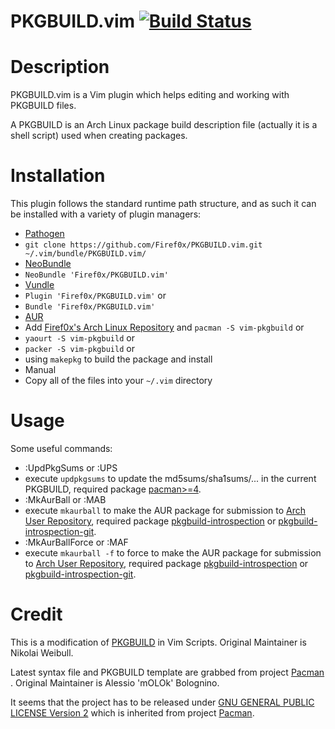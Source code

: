 # PKGBUILD.vim [![Build Status](https://travis-ci.org/Firef0x/PKGBUILD.vim.svg?branch=master)](https://travis-ci.org/Firef0x/PKGBUILD.vim)

# Description

PKGBUILD.vim is a Vim plugin which helps editing and working with PKGBUILD files.

A PKGBUILD is an Arch Linux package build description file
(actually it is a shell script) used when creating packages.

# Installation

This plugin follows the standard runtime path structure, and as such it can be
installed with a variety of plugin managers:

*  [Pathogen][1]
  *  `git clone https://github.com/Firef0x/PKGBUILD.vim.git ~/.vim/bundle/PKGBUILD.vim/`
*  [NeoBundle][2]
  *  `NeoBundle 'Firef0x/PKGBUILD.vim'`
*  [Vundle][3]
  *  `Plugin 'Firef0x/PKGBUILD.vim'` or
  *  `Bundle 'Firef0x/PKGBUILD.vim'`
*  [AUR][10]
  *  Add [Firef0x's Arch Linux Repository][11] and `pacman -S vim-pkgbuild` or
  *  `yaourt -S vim-pkgbuild` or
  *  `packer -S vim-pkgbuild` or
  *  using `makepkg` to build the package and install
*  Manual
  *  Copy all of the files into your `~/.vim` directory

# Usage

Some useful commands:

*  :UpdPkgSums or :UPS
  * execute `updpkgsums` to update the md5sums/sha1sums/... in the current PKGBUILD, required package [pacman>=4][7].
*  :MkAurBall or :MAB
  * execute `mkaurball` to make the AUR package for submission to [Arch User Repository][6], required package [pkgbuild-introspection][8] or [pkgbuild-introspection-git][9].
*  :MkAurBallForce or :MAF
  * execute `mkaurball -f` to force to make the AUR package for submission to [Arch User Repository][6], required package [pkgbuild-introspection][8] or [pkgbuild-introspection-git][9].

# Credit

This is a modification of [PKGBUILD][4] in Vim Scripts.
Original Maintainer is Nikolai Weibull.

Latest syntax file and PKGBUILD template are grabbed from project [Pacman][5] .
Original Maintainer is Alessio 'mOLOk' Bolognino.

It seems that the project has to be released under [GNU GENERAL PUBLIC LICENSE Version 2](LICENSE) which is inherited from project [Pacman][5].

[1]:  https://github.com/tpope/vim-pathogen
[2]:  https://github.com/Shougo/neobundle.vim
[3]:  https://github.com/gmarik/Vundle.vim
[4]:  http://www.vim.org/scripts/script.php?script_id=2700
[5]:  https://projects.archlinux.org/pacman.git
[6]:  https://aur.archlinux.org/
[7]:  https://www.archlinux.org/packages/core/x86_64/pacman/
[8]:  https://www.archlinux.org/packages/community/any/pkgbuild-introspection/
[9]:  https://aur.archlinux.org/packages/pkgbuild-introspection-git
[10]: https://aur.archlinux.org/packages/vim-pkgbuild/
[11]: http://firef0x.github.io/archrepo.html

